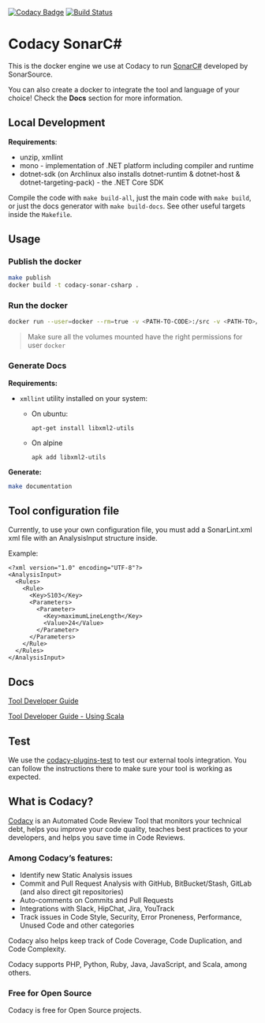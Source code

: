 [![Codacy Badge](https://api.codacy.com/project/badge/Grade/ff929008ec754fe790738a9a15821f93)](https://www.codacy.com/gh/codacy/codacy-sonar-csharp?utm_source=github.com&utm_medium=referral&utm_content=codacy/codacy-sonar-csharp&utm_campaign=Badge_Grade)
[![Build Status](https://circleci.com/gh/codacy/codacy-sonar-csharp.svg?style=shield&circle-token=:circle-token)](https://circleci.com/gh/codacy/codacy-sonar-csharp)

# Codacy SonarC#

This is the docker engine we use at Codacy to run [SonarC#](https://github.com/SonarSource/sonar-csharp) developed by SonarSource.

You can also create a docker to integrate the tool and language of your choice!
Check the **Docs** section for more information.

## Local Development

**Requirements**:
  - unzip, xmllint
  - mono - implementation of .NET platform including compiler and runtime
  - dotnet-sdk (on Archlinux also installs dotnet-runtim & dotnet-host & dotnet-targeting-pack) - the .NET Core SDK

Compile the code with `make build-all`, just the main code with `make build`, or just the docs generator with `make build-docs`.
See other useful targets inside the `Makefile`.

## Usage

### Publish the docker

```bash
make publish
docker build -t codacy-sonar-csharp .
```

### Run the docker

```bash
docker run --user=docker --rm=true -v <PATH-TO-CODE>:/src -v <PATH-TO>/.codacyrc:/.codacyrc codacy-sonar-csharp
```

> Make sure all the volumes mounted have the right permissions for user `docker`

### Generate Docs

**Requirements:**

-   `xmllint` utility installed on your system:

    -   On ubuntu:

            apt-get install libxml2-utils

    -   On alpine

            apk add libxml2-utils

**Generate:**

```sh
make documentation
```

## Tool configuration file

Currently, to use your own configuration file, you must add a SonarLint.xml xml file with an AnalysisInput structure inside.

Example:

    <?xml version="1.0" encoding="UTF-8"?>
    <AnalysisInput>
      <Rules>
        <Rule>
          <Key>S103</Key>
          <Parameters>
            <Parameter>
              <Key>maximumLineLength</Key>  
              <Value>24</Value>  
            </Parameter>
          </Parameters>
        </Rule>
      </Rules>
    </AnalysisInput>

## Docs

[Tool Developer Guide](https://support.codacy.com/hc/en-us/articles/207994725-Tool-Developer-Guide)

[Tool Developer Guide - Using Scala](https://support.codacy.com/hc/en-us/articles/207280379-Tool-Developer-Guide-Using-Scala)

## Test

We use the [codacy-plugins-test](https://github.com/codacy/codacy-plugins-test) to test our external tools integration.
You can follow the instructions there to make sure your tool is working as expected.

## What is Codacy?

[Codacy](https://www.codacy.com/) is an Automated Code Review Tool that monitors your technical debt, helps you improve your code quality, teaches best practices to your developers, and helps you save time in Code Reviews.

### Among Codacy’s features:

-   Identify new Static Analysis issues
-   Commit and Pull Request Analysis with GitHub, BitBucket/Stash, GitLab (and also direct git repositories)
-   Auto-comments on Commits and Pull Requests
-   Integrations with Slack, HipChat, Jira, YouTrack
-   Track issues in Code Style, Security, Error Proneness, Performance, Unused Code and other categories

Codacy also helps keep track of Code Coverage, Code Duplication, and Code Complexity.

Codacy supports PHP, Python, Ruby, Java, JavaScript, and Scala, among others.

### Free for Open Source

Codacy is free for Open Source projects.
